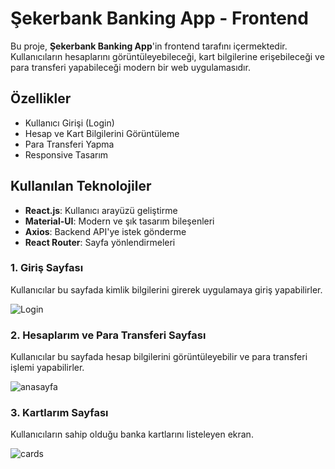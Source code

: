 # Şekerbank Banking App - Frontend

Bu proje, **Şekerbank Banking App**'in frontend tarafını içermektedir. Kullanıcıların hesaplarını görüntüleyebileceği, kart bilgilerine erişebileceği ve para transferi yapabileceği modern bir web uygulamasıdır.

## Özellikler

- Kullanıcı Girişi (Login)
- Hesap ve Kart Bilgilerini Görüntüleme
- Para Transferi Yapma
- Responsive Tasarım

## Kullanılan Teknolojiler

- **React.js**: Kullanıcı arayüzü geliştirme
- **Material-UI**: Modern ve şık tasarım bileşenleri
- **Axios**: Backend API'ye istek gönderme
- **React Router**: Sayfa yönlendirmeleri

### 1. Giriş Sayfası
Kullanıcılar bu sayfada kimlik bilgilerini girerek uygulamaya giriş yapabilirler.

![Login](https://github.com/user-attachments/assets/5badff3e-a456-49be-a786-9ac470c20664)

### 2. Hesaplarım ve Para Transferi Sayfası
Kullanıcılar bu sayfada hesap bilgilerini görüntüleyebilir ve para transferi işlemi yapabilirler.

![anasayfa](https://github.com/user-attachments/assets/766c45ab-3ac3-4239-bd86-4ef8cc68be28)

### 3. Kartlarım Sayfası
Kullanıcıların sahip olduğu banka kartlarını listeleyen ekran.

![cards](https://github.com/user-attachments/assets/fbac5aaf-c60f-458f-aba9-4c2a197210c7)





